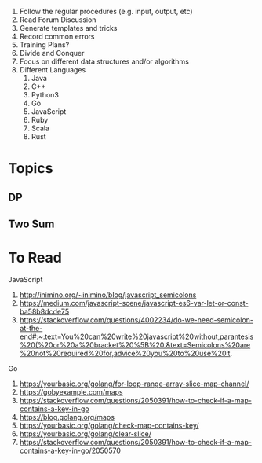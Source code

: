 1. Follow the regular procedures (e.g. input, output, etc)
2. Read Forum Discussion
3. Generate templates and tricks
4. Record common errors
5. Training Plans?
6. Divide and Conquer
7. Focus on different data structures and/or algorithms
8. Different Languages
   1. Java
   2. C++
   3. Python3
   4. Go
   5. JavaScript
   6. Ruby
   7. Scala
   8. Rust
   
# Topics
## DP
## Two Sum

# To Read

JavaScript

1. http://inimino.org/~inimino/blog/javascript_semicolons
2. https://medium.com/javascript-scene/javascript-es6-var-let-or-const-ba58b8dcde75
3. https://stackoverflow.com/questions/4002234/do-we-need-semicolon-at-the-end#:~:text=You%20can%20write%20javascript%20without,parantesis%20(%20or%20a%20bracket%20%5B%20.&text=Semicolons%20are%20not%20required%20for,advice%20you%20to%20use%20it.

Go

1. https://yourbasic.org/golang/for-loop-range-array-slice-map-channel/
2. https://gobyexample.com/maps
3. https://stackoverflow.com/questions/2050391/how-to-check-if-a-map-contains-a-key-in-go
4. https://blog.golang.org/maps
5. https://yourbasic.org/golang/check-map-contains-key/
6. https://yourbasic.org/golang/clear-slice/
7. https://stackoverflow.com/questions/2050391/how-to-check-if-a-map-contains-a-key-in-go/2050570